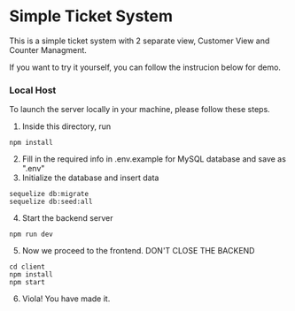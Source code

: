 # Simple Ticket System

This is a simple ticket system with 2 separate view, Customer View and Counter Managment.

If you want to try it yourself, you can follow the instrucion below for demo.

### Local Host

To launch the server locally in your machine, please follow these steps.

1. Inside this directory, run
```
npm install
```
2. Fill in the required info in .env.example for MySQL database and save as ".env"
3. Initialize the database and insert data
```
sequelize db:migrate
sequelize db:seed:all
```
4. Start the backend server
```
npm run dev
```
5. Now we proceed to the frontend. DON'T CLOSE THE BACKEND
```
cd client
npm install
npm start
```
6. Viola! You have made it.
